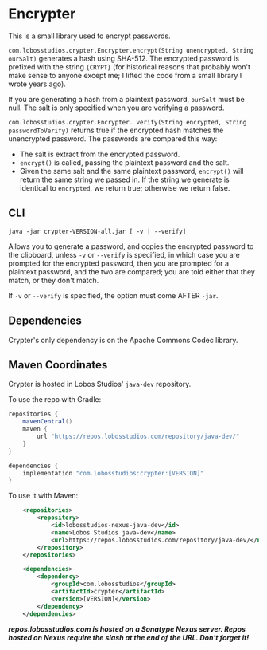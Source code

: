 # Encrypter

This is a small library used to encrypt passwords.



`com.lobosstudios.crypter.Encrypter.encrypt(String unencrypted, String ourSalt)` generates a hash using SHA-512. The encrypted password is prefixed with the string `{CRYPT}` (for historical reasons that probably won't make sense to anyone except me; I lifted the code from a small library I wrote years ago).

If you are generating a hash from a plaintext password, `ourSalt` must be null. The salt is only specified when you are verifying a password.

`com.lobosstudios.crypter.Encrypter. verify(String encrypted, String passwordToVerify)` returns true if the encrypted hash matches the unencrypted password. The passwords are compared this way:
* The salt is extract from the encrypted password.
* `encrypt()` is called, passing the plaintext password and the salt. 
* Given the same salt and the same plaintext password, `encrypt()` will return the same string we passed in. If the string we generate is identical to `encrypted`, we return true; otherwise we return false.

## CLI

`java -jar crypter-VERSION-all.jar [ -v | --verify]`

Allows you to generate a password, and copies the encrypted password to the clipboard, unless `-v` or `--verify` is specified, in which case you are prompted 
for the encrypted password, then you are prompted for a plaintext password, and the two are compared; you are told either that they match, or they don't match.

If `-v` or `--verify` is specified, the option must come AFTER `-jar`.

## Dependencies

Crypter's only dependency is on the Apache Commons Codec library.

## Maven Coordinates

Crypter is hosted in Lobos Studios' `java-dev` repository.

To use the repo with Gradle:

```groovy
repositories {
    mavenCentral()
    maven {
        url "https://repos.lobosstudios.com/repository/java-dev/"
    }
}

dependencies {
    implementation "com.lobosstudios:crypter:[VERSION]"
}
```

To use it with Maven:

```xml
    <repositories>
        <repository>
            <id>lobosstudios-nexus-java-dev</id>
            <name>Lobos Studios java-dev</name>
            <url>https://repos.lobosstudios.com/repository/java-dev/</url>
        </repository>
    </repositories>

    <dependencies>
        <dependency>
            <groupId>com.lobosstudios</groupId>
            <artifactId>crypter</artifactId>
            <version>[VERSION]</version>
        </dependency>
    </dependencies>
```

***repos.lobosstudios.com is hosted on a Sonatype Nexus server. Repos hosted on Nexus require the slash at the end of the URL. Don't forget it!***
